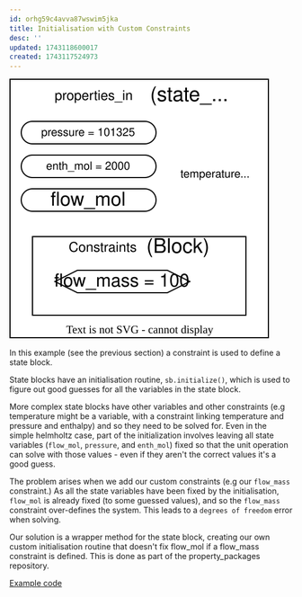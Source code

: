```yaml
---
id: orhg59c4avva87wswim5jka
title: Initialisation with Custom Constraints
desc: ''
updated: 1743118600017
created: 1743117524973
---
```



![State Block, fully specified with 2 variables fixed and one constraint](assets/idaes_custom_sb_constraints.drawio.svg)

In this example (see the previous section) a constraint is used to define a state block.

State blocks have an initialisation routine, `sb.initialize()`, which is used to figure out good guesses for all the variables in the state block.

More complex state blocks have other variables and other constraints (e.g temperature might be a variable, with a constraint linking temperature and pressure and enthalpy) and so they need to be solved for. Even in the simple helmholtz case, part of the initialization involves leaving all state variables (`flow_mol`, `pressure`, and `enth_mol`) fixed so that the unit operation can solve with those values - even if they aren't the correct values it's a good guess.


The problem arises when we add our custom constraints (e.g our `flow_mass` constraint.) As all the state variables have been fixed by the initialisation, `flow_mol` is already fixed (to some guessed values), and so the `flow_mass` constraint over-defines the system. This leads to a `degrees of freedom` error when solving.

Our solution is a wrapper method for the state block, creating our own custom initialisation routine that doesn't fix flow_mol if a flow_mass constraint is defined. This is done as part of the property_packages repository.

[Example code](https://github.com/waikato-ahuora-smart-energy-systems/PropertyPackages/blob/b2de087ac431c34d17c2f52bc16f5dfb1c0ebc84/property_packages/helmholtz/helmholtz_extended.py)
